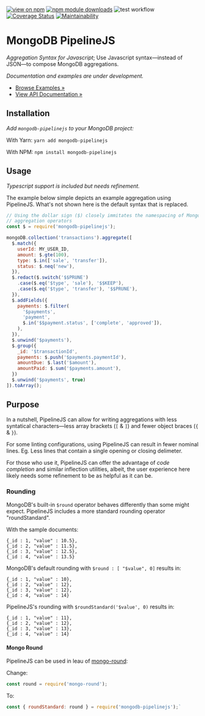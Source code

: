[![view on npm](http://img.shields.io/npm/v/mongodb-pipelinejs.svg)](https://www.npmjs.org/package/mongodb-pipelinejs)
[![npm module downloads](http://img.shields.io/npm/dt/mongodb-pipelinejs.svg)](https://www.npmjs.org/package/mongodb-pipelinejs)
![test workflow](https://github.com/speedytwenty/mongodb-pipelinejs/actions/workflows/test.yml/badge.svg?event=push)
[![Coverage Status](https://coveralls.io/repos/github/speedytwenty/mongodb-pipelinejs/badge.svg?branch=main)](https://coveralls.io/github/speedytwenty/mongodb-pipelinejs?branch=main)
[![Maintainability](https://codeclimate.com/github/speedytwenty/mongodb-pipelinejs/badges/gpa.svg)](https://codeclimate.com/github/speedytwenty/mongodb-pipelinejs/maintainability)

# MongoDB PipelineJS

_Aggregation Syntax for Javascript_; Use Javascript syntax—instead of JSON—to
compose MongoDB aggregations.

_Documentation and examples are under development._

* [Browse Examples &raquo;](./EXAMPLES.md)
* [View API Documentation &raquo;](./REFERENCE.md)


## Installation

_Add `mongodb-pipelinejs` to your MongoDB project:_

With Yarn: `yarn add mongodb-pipelinejs`

With NPM: `npm install mongodb-pipelinejs`

## Usage

_Typescript support is included but needs refinement._

The example below simple depicts an example aggregation using PipelineJS. What's
not shown here is the default syntax that is replaced.

```js
// Using the dollar sign ($) closely immitates the namespacing of MongoDB's
// aggregation operators 
const $ = require('mongodb-pipelinejs');

mongoDB.collection('transactions').aggregate([
  $.match({
    userId: MY_USER_ID,
    amount: $.gte(100),
    type: $.in(['sale', 'transfer']),
    status: $.neq('new'),
  }),
  $.redact($.switch('$$PRUNE')
    .case($.eq('$type', 'sale'), '$$KEEP'),
    .case($.eq('$type', 'transfer'), '$$PRUNE'),
  }),
  $.addFields({
    payments: $.filter(
      '$payments',
      'payment',
      $.in('$$payment.status', ['complete', 'approved']),
    ),
  }),
  $.unwind('$payments'),
  $.group({
    _id: '$transactionId',
    payments: $.push('$payments.paymentId'),
    amountDue: $.last('$amount'),
    amountPaid: $.sum('$payments.amount'),
  })
  $.unwind('$payments', true)
]).toArray();

```

## Purpose

In a nutshell, PipelineJS can allow for writing aggregations with less
syntatical characters—less array brackets (`[` & `]`) and fewer object
braces (`{` & `}`).

For some linting configurations, using PipelineJS can result
in fewer nominal lines. Eg. Less lines that contain a single opening or closing
delimeter.

For those who use it, PipelineJS can offer the advantage of _code completion_
and similar inflection utilities, albeit, the user experience here likely needs
some refinement to be as helpful as it can be.

### Rounding

MongoDB's built-in `$round` operator behaves differently than some might expect.
PipelineJS includes a more standard rounding operator "roundStandard".

With the sample documents:

```
{_id : 1, "value" : 10.5},
{_id : 2, "value" : 11.5},
{_id : 3, "value" : 12.5},
{_id : 4, "value" : 13.5}
```

MongoDB's default rounding with `$round : [ "$value", 0]` results in:

```
{_id : 1, "value" : 10},
{_id : 2, "value" : 12},
{_id : 3, "value" : 12},
{_id : 4, "value" : 14}
```

PipelineJS's rounding with `$roundStandard('$value', 0)` results in:

```
{_id : 1, "value" : 11},
{_id : 2, "value" : 12},
{_id : 3, "value" : 13},
{_id : 4, "value" : 14}
```

#### Mongo Round

PipelineJS can be used in leau of [mongo-round](https://www.npmjs.com/package/mongo-round):

Change:

```js
const round = require('mongo-round');
```

To:

```js
const { roundStandard: round } = require('mongodb-pipelinejs');`
```
